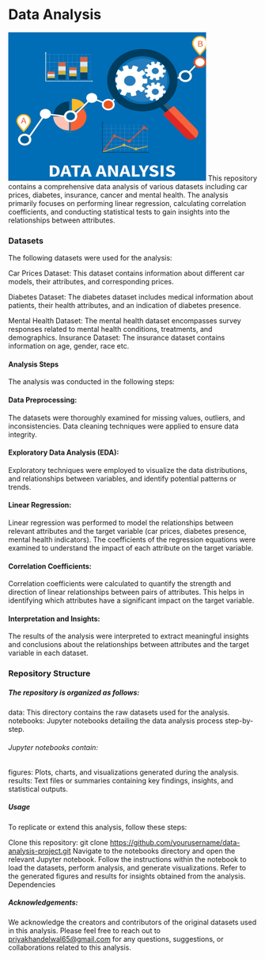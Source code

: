 # Data Analysis
<img width="400" height="300" src="analysis.png"/>
This repository contains a comprehensive data analysis of various datasets including car prices, diabetes, insurance, cancer and mental health. The analysis primarily focuses on performing linear regression, calculating correlation coefficients, and conducting statistical tests to gain insights into the relationships between attributes.

### Datasets
The following datasets were used for the analysis:

Car Prices Dataset: This dataset contains information about different car models, their attributes, and corresponding prices.

Diabetes Dataset: The diabetes dataset includes medical information about patients, their health attributes, and an indication of diabetes presence.

Mental Health Dataset: The mental health dataset encompasses survey responses related to mental health conditions, treatments, and demographics.
Insurance Dataset: The insurance dataset contains information on age, gender, race etc.


#### Analysis Steps
The analysis was conducted in the following steps:

#### Data Preprocessing: 
The datasets were thoroughly examined for missing values, outliers, and inconsistencies. Data cleaning techniques were applied to ensure data integrity.

#### Exploratory Data Analysis (EDA):
Exploratory techniques were employed to visualize the data distributions, and relationships between variables, and identify potential patterns or trends.

#### Linear Regression: 
Linear regression was performed to model the relationships between relevant attributes and the target variable (car prices, diabetes presence, mental health indicators). The coefficients of the regression equations were examined to understand the impact of each attribute on the target variable.

#### Correlation Coefficients: 
Correlation coefficients were calculated to quantify the strength and direction of linear relationships between pairs of attributes. This helps in identifying which attributes have a significant impact on the target variable.

#### Interpretation and Insights: 
The results of the analysis were interpreted to extract meaningful insights and conclusions about the relationships between attributes and the target variable in each dataset.

### Repository Structure
##### The repository is organized as follows:

data: This directory contains the raw datasets used for the analysis.
notebooks: Jupyter notebooks detailing the data analysis process step-by-step.
###### Jupyter notebooks contain:
figures: Plots, charts, and visualizations generated during the analysis.
results: Text files or summaries containing key findings, insights, and statistical outputs.

##### Usage
To replicate or extend this analysis, follow these steps:

Clone this repository: git clone https://github.com/yourusername/data-analysis-project.git
Navigate to the notebooks directory and open the relevant Jupyter notebook.
Follow the instructions within the notebook to load the datasets, perform analysis, and generate visualizations.
Refer to the generated figures and results for insights obtained from the analysis.
Dependencies

##### Acknowledgements:
We acknowledge the creators and contributors of the original datasets used in this analysis.
Please feel free to reach out to priyakhandelwal65@gmail.com for any questions, suggestions, or collaborations related to this analysis.

